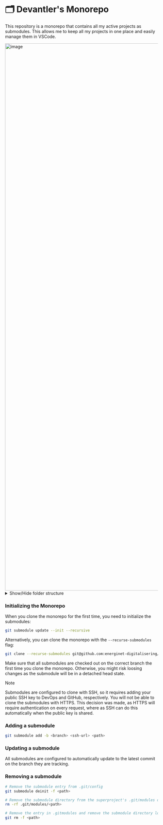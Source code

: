 # 🗂️ Devantler's Monorepo

This repository is a monorepo that contains all my active projects as submodules. This allows me to keep all my projects in one place and easily manage them in VSCode.

<img width="1800" alt="image" src="https://github.com/devantler/monorepo/assets/26203420/615d3085-1c58-4718-9d40-ab511c5b1da9">

<details>
  <summary>Show/Hide folder structure</summary>

<!-- readme-tree start -->
```
.
├── .github
│   └── workflows
├── .vscode
├── dotfiles
├── github
│   ├── config
│   ├── issue-tracker
│   └── profile
├── libraries
│   ├── dotnet-age-cli
│   ├── dotnet-cli-runner
│   ├── dotnet-commons
│   ├── dotnet-container-engine-provisioner
│   ├── dotnet-flux-cli
│   ├── dotnet-helm-cli
│   ├── dotnet-k3d-cli
│   ├── dotnet-k9s-cli
│   ├── dotnet-keys
│   ├── dotnet-kind-cli
│   ├── dotnet-kubeconform-cli
│   ├── dotnet-kubectl-cli
│   ├── dotnet-kubernetes-generator
│   ├── dotnet-kubernetes-provisioner
│   ├── dotnet-kubernetes-validator
│   ├── dotnet-kustomize-cli
│   ├── dotnet-secret-manager
│   ├── dotnet-sops-cli
│   └── dotnet-template-engine
├── projects
│   ├── data-product
│   ├── homelab
│   ├── ksail
│   └── pandoc-plus
└── templates
    └── dotnet-template

36 directories
```
<!-- readme-tree end -->

</details>

### Initializing the Monorepo

When you clone the monorepo for the first time, you need to initialize the submodules:

```bash
git submodule update --init --recursive
```

Alternatively, you can clone the monorepo with the `--recurse-submodules` flag:

```bash
git clone --recurse-submodules git@github.com:energinet-digitalisering/[department-name].git
```

Make sure that all submodules are checked out on the correct branch the first time you clone the monorepo. Otherwise, you might risk loosing changes as the submodule will be in a detached head state.

> [!NOTE]
> Submodules are configured to clone with SSH, so it requires adding your public SSH key to DevOps and GitHub, respectively. You will not be able to clone the submodules with HTTPS. This decision was made, as HTTPS will require authentication on every request, where as SSH can do this automatically when the public key is shared.

### Adding a submodule

```sh
git submodule add -b <branch> <ssh-url> <path>
```

### Updating a submodule

All submodules are configured to automatically update to the latest commit on the branch they are tracking.

### Removing a submodule

```sh
# Remove the submodule entry from .git/config
git submodule deinit -f <path>

# Remove the submodule directory from the superproject's .git/modules directory
rm -rf .git/modules/<path>

# Remove the entry in .gitmodules and remove the submodule directory located at path/to/submodule
git rm -f <path>
```
